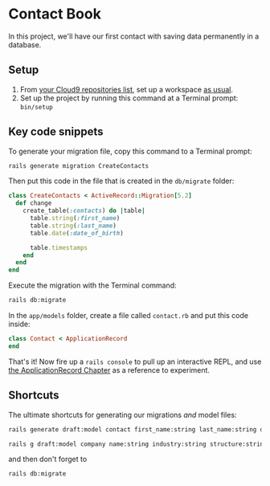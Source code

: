 # Contact Book

In this project, we'll have our first contact with saving data permanently in a database.

## Setup

 1. From [your Cloud9 repositories list](https://c9.io/account/repos), set up a workspace [as usual](https://guides.firstdraft.com/starting-on-a-project-in-cloud9).
 1. Set up the project by running this command at a Terminal prompt: `bin/setup`

## Key code snippets

To generate your migration file, copy this command to a Terminal prompt:

```bash
rails generate migration CreateContacts
```

Then put this code in the file that is created in the `db/migrate` folder:

```ruby
class CreateContacts < ActiveRecord::Migration[5.2]
  def change
    create_table(:contacts) do |table|
      table.string(:first_name)
      table.string(:last_name)
      table.date(:date_of_birth)

      table.timestamps
    end
  end
end
```

Execute the migration with the Terminal command:

```bash
rails db:migrate
```

In the `app/models` folder, create a file called `contact.rb` and put this code inside:

```ruby
class Contact < ApplicationRecord
end
```

That's it! Now fire up a `rails console` to pull up an interactive REPL, and use [the ApplicationRecord Chapter](https://chapters.firstdraft.com/chapters/770) as a reference to experiment.

## Shortcuts

The ultimate shortcuts for generating our migrations _and_ model files:

```bash
rails generate draft:model contact first_name:string last_name:string date_of_birth:date
```

```bash
rails g draft:model company name:string industry:string structure:string last_year_revenue:integer founded_on:date
```

and then don't forget to

```bash
rails db:migrate
```
